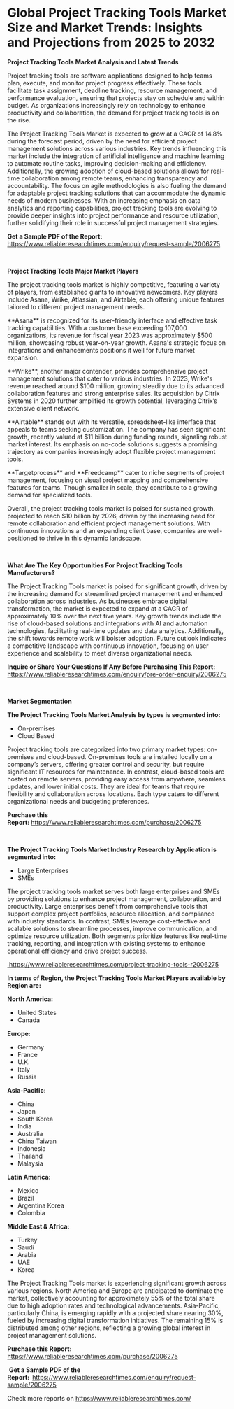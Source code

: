 <p><h1>Global Project Tracking Tools Market Size and Market Trends: Insights and Projections from 2025 to 2032</h1></p><p><strong>Project Tracking Tools Market Analysis and Latest Trends</strong></p>
<p><p>Project tracking tools are software applications designed to help teams plan, execute, and monitor project progress effectively. These tools facilitate task assignment, deadline tracking, resource management, and performance evaluation, ensuring that projects stay on schedule and within budget. As organizations increasingly rely on technology to enhance productivity and collaboration, the demand for project tracking tools is on the rise.</p><p>The Project Tracking Tools Market is expected to grow at a CAGR of 14.8% during the forecast period, driven by the need for efficient project management solutions across various industries. Key trends influencing this market include the integration of artificial intelligence and machine learning to automate routine tasks, improving decision-making and efficiency. Additionally, the growing adoption of cloud-based solutions allows for real-time collaboration among remote teams, enhancing transparency and accountability. The focus on agile methodologies is also fueling the demand for adaptable project tracking solutions that can accommodate the dynamic needs of modern businesses. With an increasing emphasis on data analytics and reporting capabilities, project tracking tools are evolving to provide deeper insights into project performance and resource utilization, further solidifying their role in successful project management strategies.</p></p>
<p><strong>Get a Sample PDF of the Report:&nbsp;</strong> <a href="https://www.reliableresearchtimes.com/enquiry/request-sample/2006275?utm_campaign=3087&utm_medium=2&utm_source=Github&utm_content=ia&utm_term=10032025&utm_id=project-tracking-tools">https://www.reliableresearchtimes.com/enquiry/request-sample/2006275</a></p>
<p>&nbsp;</p>
<p><strong>Project Tracking Tools Major Market Players</strong></p>
<p><p>The project tracking tools market is highly competitive, featuring a variety of players, from established giants to innovative newcomers. Key players include Asana, Wrike, Atlassian, and Airtable, each offering unique features tailored to different project management needs.</p><p>**Asana** is recognized for its user-friendly interface and effective task tracking capabilities. With a customer base exceeding 107,000 organizations, its revenue for fiscal year 2023 was approximately $500 million, showcasing robust year-on-year growth. Asana's strategic focus on integrations and enhancements positions it well for future market expansion.</p><p>**Wrike**, another major contender, provides comprehensive project management solutions that cater to various industries. In 2023, Wrike's revenue reached around $100 million, growing steadily due to its advanced collaboration features and strong enterprise sales. Its acquisition by Citrix Systems in 2020 further amplified its growth potential, leveraging Citrix’s extensive client network.</p><p>**Airtable** stands out with its versatile, spreadsheet-like interface that appeals to teams seeking customization. The company has seen significant growth, recently valued at $11 billion during funding rounds, signaling robust market interest. Its emphasis on no-code solutions suggests a promising trajectory as companies increasingly adopt flexible project management tools.</p><p>**Targetprocess** and **Freedcamp** cater to niche segments of project management, focusing on visual project mapping and comprehensive features for teams. Though smaller in scale, they contribute to a growing demand for specialized tools.</p><p>Overall, the project tracking tools market is poised for sustained growth, projected to reach $10 billion by 2026, driven by the increasing need for remote collaboration and efficient project management solutions. With continuous innovations and an expanding client base, companies are well-positioned to thrive in this dynamic landscape.</p></p>
<p>&nbsp;</p>
<p><strong>What Are The Key Opportunities For Project Tracking Tools Manufacturers?</strong></p>
<p><p>The Project Tracking Tools market is poised for significant growth, driven by the increasing demand for streamlined project management and enhanced collaboration across industries. As businesses embrace digital transformation, the market is expected to expand at a CAGR of approximately 10% over the next five years. Key growth trends include the rise of cloud-based solutions and integrations with AI and automation technologies, facilitating real-time updates and data analytics. Additionally, the shift towards remote work will bolster adoption. Future outlook indicates a competitive landscape with continuous innovation, focusing on user experience and scalability to meet diverse organizational needs.</p></p>
<p><strong>Inquire or Share Your Questions If Any Before Purchasing This Report:</strong> <a href="https://www.reliableresearchtimes.com/enquiry/pre-order-enquiry/2006275?utm_campaign=3087&utm_medium=2&utm_source=Github&utm_content=ia&utm_term=10032025&utm_id=project-tracking-tools">https://www.reliableresearchtimes.com/enquiry/pre-order-enquiry/2006275</a></p>
<p>&nbsp;</p>
<p><strong>Market Segmentation</strong></p>
<p><strong>The Project Tracking Tools Market Analysis by types is segmented into:</strong></p>
<p><ul><li>On-premises</li><li>Cloud Based</li></ul></p>
<p><p>Project tracking tools are categorized into two primary market types: on-premises and cloud-based. On-premises tools are installed locally on a company’s servers, offering greater control and security, but require significant IT resources for maintenance. In contrast, cloud-based tools are hosted on remote servers, providing easy access from anywhere, seamless updates, and lower initial costs. They are ideal for teams that require flexibility and collaboration across locations. Each type caters to different organizational needs and budgeting preferences.</p></p>
<p><strong>Purchase this Report:&nbsp;</strong><a href="https://www.reliableresearchtimes.com/purchase/2006275?utm_campaign=3087&utm_medium=2&utm_source=Github&utm_content=ia&utm_term=10032025&utm_id=project-tracking-tools">https://www.reliableresearchtimes.com/purchase/2006275</a></p>
<p>&nbsp;</p>
<p><strong>The Project Tracking Tools Market Industry Research by Application is segmented into:</strong></p>
<p><ul><li>Large Enterprises</li><li>SMEs</li></ul></p>
<p><p>The project tracking tools market serves both large enterprises and SMEs by providing solutions to enhance project management, collaboration, and productivity. Large enterprises benefit from comprehensive tools that support complex project portfolios, resource allocation, and compliance with industry standards. In contrast, SMEs leverage cost-effective and scalable solutions to streamline processes, improve communication, and optimize resource utilization. Both segments prioritize features like real-time tracking, reporting, and integration with existing systems to enhance operational efficiency and drive project success.</p></p>
<p><a href="https://www.reliableresearchtimes.com/project-tracking-tools-r2006275?utm_campaign=3087&utm_medium=2&utm_source=Github&utm_content=ia&utm_term=10032025&utm_id=project-tracking-tools">&nbsp;https://www.reliableresearchtimes.com/project-tracking-tools-r2006275</a></p>
<p><strong>In terms of Region, the Project Tracking Tools Market Players available by Region are:</strong></p>
<p>
    <p> <strong> North America: </strong>
        <ul>
            <li>United States</li>
            <li>Canada</li>
        </ul>
        </p> 
    <p> <strong> Europe: </strong>
        <ul>
            <li>Germany</li>
            <li>France</li>
            <li>U.K.</li>
            <li>Italy</li>
            <li>Russia</li>
        </ul>
        </p> 
    <p> <strong> Asia-Pacific: </strong>
        <ul>
            <li>China</li>
            <li>Japan</li>
            <li>South Korea</li>
            <li>India</li>
            <li>Australia</li>
            <li>China Taiwan</li>
            <li>Indonesia</li>
            <li>Thailand</li>
            <li>Malaysia</li>
        </ul>
        </p> 
    <p> <strong> Latin America: </strong>
        <ul>
            <li>Mexico</li>
            <li>Brazil</li>
            <li>Argentina Korea</li>
            <li>Colombia</li>
        </ul>
        </p> 
    <p> <strong> Middle East & Africa: </strong>
        <ul>
            <li>Turkey</li>
            <li>Saudi</li>
            <li>Arabia</li>
            <li>UAE</li>
            <li>Korea</li>
        </ul>
    </p>
    </p>
<p><p>The Project Tracking Tools market is experiencing significant growth across various regions. North America and Europe are anticipated to dominate the market, collectively accounting for approximately 55% of the total share due to high adoption rates and technological advancements. Asia-Pacific, particularly China, is emerging rapidly with a projected share nearing 30%, fueled by increasing digital transformation initiatives. The remaining 15% is distributed among other regions, reflecting a growing global interest in project management solutions.</p></p>
<p><strong>Purchase this Report: </strong><a href="https://www.reliableresearchtimes.com/purchase/2006275?utm_campaign=3087&utm_medium=2&utm_source=Github&utm_content=ia&utm_term=10032025&utm_id=project-tracking-tools">https://www.reliableresearchtimes.com/purchase/2006275</a></p>
<p>&nbsp;<strong>Get a Sample PDF of the Report:&nbsp;&nbsp;</strong><a href="https://www.reliableresearchtimes.com/enquiry/request-sample/2006275?utm_campaign=3087&utm_medium=2&utm_source=Github&utm_content=ia&utm_term=10032025&utm_id=project-tracking-tools">https://www.reliableresearchtimes.com/enquiry/request-sample/2006275</a></p>
<p><strong></strong></p>
<p>Check more reports on <a href="https://www.reliableresearchtimes.com/?utm_campaign=3087&utm_medium=2&utm_source=Github&utm_content=ia&utm_term=10032025&utm_id=project-tracking-tools">https://www.reliableresearchtimes.com/</a></p>